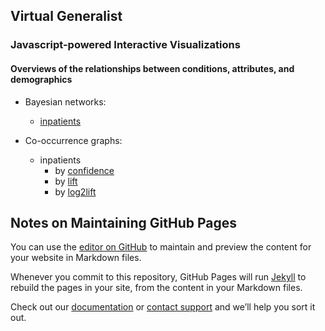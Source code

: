 ## Virtual Generalist

### Javascript-powered Interactive Visualizations

#### Overviews of the relationships between conditions, attributes, and demographics

* Bayesian networks:
   - [inpatients](https://rmhorton.github.io/virtual-generalist/bayes_net_inpatient.html)

* Co-occurrence graphs:
   - inpatients
      + by [confidence](https://rmhorton.github.io/virtual-generalist/inpatient_cooccurrence.html?metric=confidence)
      + by [lift](https://rmhorton.github.io/virtual-generalist/inpatient_cooccurrence.html?metric=lift)
      + by [log2lift](https://rmhorton.github.io/virtual-generalist/inpatient_cooccurrence.html?metric=log2lift)

## Notes on Maintaining GitHub Pages

You can use the [editor on GitHub](https://github.com/rmhorton/virtual-generalist/edit/main/docs/index.md) to maintain and preview the content for your website in Markdown files.

Whenever you commit to this repository, GitHub Pages will run [Jekyll](https://jekyllrb.com/) to rebuild the pages in your site, from the content in your Markdown files.

Check out our [documentation](https://docs.github.com/categories/github-pages-basics/) or [contact support](https://support.github.com/contact) and we’ll help you sort it out.
